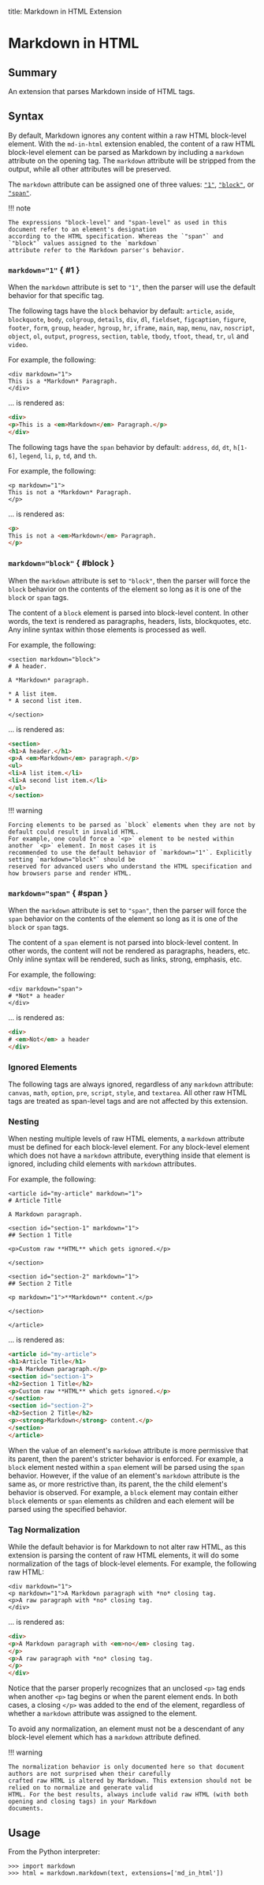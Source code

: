title: Markdown in HTML Extension

# Markdown in HTML

## Summary

An extension that parses Markdown inside of HTML tags.

## Syntax

By default, Markdown ignores any content within a raw HTML block-level element. With the `md-in-html` extension
enabled, the content of a raw HTML block-level element can be parsed as Markdown by including  a `markdown` attribute
on the opening tag. The `markdown` attribute will be stripped from the output, while all other attributes will be
preserved.

The `markdown` attribute can be assigned one of three values: [`"1"`](#1), [`"block"`](#block), or [`"span"`](#span).

!!! note

    The expressions "block-level" and "span-level" as used in this document refer to an element's designation
    according to the HTML specification. Whereas the `"span"` and `"block"` values assigned to the `markdown`
    attribute refer to the Markdown parser's behavior.

### `markdown="1"` { #1 }

When the `markdown` attribute is set to `"1"`, then the parser will use the default behavior for that specific tag.

The following tags have the `block` behavior by default: `article`, `aside`, `blockquote`, `body`, `colgroup`,
`details`, `div`, `dl`, `fieldset`, `figcaption`, `figure`, `footer`, `form`, `group`, `header`, `hgroup`, `hr`,
`iframe`,  `main`, `map`, `menu`, `nav`, `noscript`, `object`, `ol`, `output`, `progress`, `section`, `table`,
`tbody`, `tfoot`, `thead`, `tr`,  `ul` and `video`.

For example, the following:

```
<div markdown="1">
This is a *Markdown* Paragraph.
</div>
```

... is rendered as:

``` html
<div>
<p>This is a <em>Markdown</em> Paragraph.</p>
</div>
```

The following tags have the `span` behavior by default: `address`, `dd`, `dt`, `h[1-6]`, `legend`, `li`, `p`, `td`,
and `th`.

For example, the following:

```
<p markdown="1">
This is not a *Markdown* Paragraph.
</p>
```

... is rendered as:

``` html
<p>
This is not a <em>Markdown</em> Paragraph.
</p>
```

### `markdown="block"` { #block }

When the `markdown` attribute is set to `"block"`, then the parser will force the `block` behavior on the contents of
the element so long as it is one of the `block` or `span` tags.

The content of a `block` element is parsed into block-level content. In other words, the text is rendered as
paragraphs, headers, lists, blockquotes, etc. Any inline syntax within those elements is processed as well.

For example, the following:

```
<section markdown="block">
# A header.

A *Markdown* paragraph.

* A list item.
* A second list item.

</section>
```

... is rendered as:

``` html
<section>
<h1>A header.</h1>
<p>A <em>Markdown</em> paragraph.</p>
<ul>
<li>A list item.</li>
<li>A second list item.</li>
</ul>
</section>
```

!!! warning

    Forcing elements to be parsed as `block` elements when they are not by default could result in invalid HTML.
    For example, one could force a `<p>` element to be nested within another `<p>` element. In most cases it is
    recommended to use the default behavior of `markdown="1"`. Explicitly setting `markdown="block"` should be
    reserved for advanced users who understand the HTML specification and how browsers parse and render HTML.

### `markdown="span"` { #span }

When the `markdown` attribute is set to `"span"`, then the parser will force the `span` behavior on the contents
of the element so long as it is one of the `block` or `span` tags.

The content of a `span` element is not parsed into block-level content. In other words, the content will not be
rendered as paragraphs, headers, etc. Only inline syntax will be rendered, such as links, strong, emphasis, etc.

For example, the following:

```
<div markdown="span">
# *Not* a header
</div>
```

... is rendered as:

``` html
<div>
# <em>Not</em> a header
</div>
```

### Ignored Elements

The following tags are always ignored, regardless of any `markdown` attribute: `canvas`, `math`, `option`, `pre`,
`script`, `style`, and `textarea`. All other raw HTML tags are treated as span-level tags and are not affected by this
extension.

### Nesting

When nesting multiple levels of raw HTML elements, a `markdown` attribute must be defined for each block-level
element. For any block-level element which does not have a `markdown` attribute, everything inside that element is
ignored, including child elements with `markdown` attributes.

For example, the following:

```
<article id="my-article" markdown="1">
# Article Title

A Markdown paragraph.

<section id="section-1" markdown="1">
## Section 1 Title

<p>Custom raw **HTML** which gets ignored.</p>

</section>

<section id="section-2" markdown="1">
## Section 2 Title

<p markdown="1">**Markdown** content.</p>

</section>

</article>
```

... is rendered as:

```html
<article id="my-article">
<h1>Article Title</h1>
<p>A Markdown paragraph.</p>
<section id="section-1">
<h2>Section 1 Title</h2>
<p>Custom raw **HTML** which gets ignored.</p>
</section>
<section id="section-2">
<h2>Section 2 Title</h2>
<p><strong>Markdown</strong> content.</p>
</section>
</article>
```

When the value of an element's `markdown` attribute is more permissive that its parent, then the parent's stricter
behavior is enforced. For example, a `block` element nested within a `span` element will be parsed using the `span`
behavior. However, if the value of an element's `markdown` attribute is the same as, or more restrictive than, its
parent, the the child element's behavior is observed. For example, a `block` element may contain either `block`
elements or `span` elements as children and each element will be parsed using the specified behavior.

### Tag Normalization

While the default behavior is for Markdown to not alter raw HTML, as this extension is parsing the content of raw HTML elements, it will do some normalization of the tags of block-level elements. For example, the following raw HTML:

```
<div markdown="1">
<p markdown="1">A Markdown paragraph with *no* closing tag.
<p>A raw paragraph with *no* closing tag.
</div>
```

... is rendered as:

``` html
<div>
<p>A Markdown paragraph with <em>no</em> closing tag.
</p>
<p>A raw paragraph with *no* closing tag.
</p>
</div>
```

Notice that the parser properly recognizes that an unclosed  `<p>` tag ends when another `<p>` tag begins or when the
parent element ends. In both cases, a closing `</p>` was added to the end of the element, regardless of whether a
`markdown` attribute was assigned to the element.

To avoid any normalization, an element must not be a descendant of any block-level element which has a `markdown`
attribute defined.

!!! warning

    The normalization behavior is only documented here so that document authors are not surprised when their carefully
    crafted raw HTML is altered by Markdown. This extension should not be relied on to normalize and generate valid
    HTML. For the best results, always include valid raw HTML (with both opening and closing tags) in your Markdown
    documents.

## Usage

From the Python interpreter:

``` pycon
>>> import markdown
>>> html = markdown.markdown(text, extensions=['md_in_html'])
```
